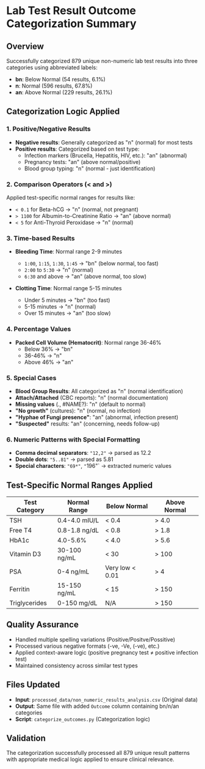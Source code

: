 # Lab Test Result Outcome Categorization Summary

## Overview

Successfully categorized 879 unique non-numeric lab test results into three categories using abbreviated labels:

- **bn**: Below Normal (54 results, 6.1%)
- **n**: Normal (596 results, 67.8%)
- **an**: Above Normal (229 results, 26.1%)

## Categorization Logic Applied

### 1. Positive/Negative Results

- **Negative results**: Generally categorized as "n" (normal) for most tests
- **Positive results**: Categorized based on test type:
  - Infection markers (Brucella, Hepatitis, HIV, etc.): "an" (abnormal)
  - Pregnancy tests: "an" (above normal/positive)
  - Blood group typing: "n" (normal - just identification)

### 2. Comparison Operators (< and >)

Applied test-specific normal ranges for results like:

- `< 0.1` for Beta-hCG → "n" (normal, not pregnant)
- `> 1100` for Albumin-to-Creatinine Ratio → "an" (above normal)
- `< 5` for Anti-Thyroid Peroxidase → "n" (normal)

### 3. Time-based Results

- **Bleeding Time**: Normal range 2-9 minutes
  - `1:00`, `1:15`, `1:30`, `1:45` → "bn" (below normal, too fast)
  - `2:00` to `5:30` → "n" (normal)
  - `6:30` and above → "an" (above normal, too slow)

- **Clotting Time**: Normal range 5-15 minutes
  - Under 5 minutes → "bn" (too fast)
  - 5-15 minutes → "n" (normal)
  - Over 15 minutes → "an" (too slow)

### 4. Percentage Values

- **Packed Cell Volume (Hematocrit)**: Normal range 36-46%
  - Below 36% → "bn"
  - 36-46% → "n"
  - Above 46% → "an"

### 5. Special Cases

- **Blood Group Results**: All categorized as "n" (normal identification)
- **Attach/Attached** (CBC reports): "n" (normal documentation)
- **Missing values** (., #NAME?): "n" (default to normal)
- **"No growth"** (cultures): "n" (normal, no infection)
- **"Hyphae of Fungi presence"**: "an" (abnormal, infection present)
- **"Suspected"** results: "an" (concerning, needs follow-up)

### 6. Numeric Patterns with Special Formatting

- **Comma decimal separators**: `"12,2"` → parsed as 12.2
- **Double dots**: `"5..81"` → parsed as 5.81
- **Special characters**: `"69*"`, `"`196"` → extracted numeric values

## Test-Specific Normal Ranges Applied

| Test Category | Normal Range | Below Normal | Above Normal |
|---------------|--------------|--------------|--------------|
| TSH | 0.4-4.0 mIU/L | < 0.4 | > 4.0 |
| Free T4 | 0.8-1.8 ng/dL | < 0.8 | > 1.8 |
| HbA1c | 4.0-5.6% | < 4.0 | > 5.6 |
| Vitamin D3 | 30-100 ng/mL | < 30 | > 100 |
| PSA | 0-4 ng/mL | Very low < 0.01 | > 4 |
| Ferritin | 15-150 ng/mL | < 15 | > 150 |
| Triglycerides | 0-150 mg/dL | N/A | > 150 |

## Quality Assurance

- Handled multiple spelling variations (Positive/Positve/Possitive)
- Processed various negative formats (-ve, -Ve, (-ve), etc.)
- Applied context-aware logic (positive pregnancy test ≠ positive infection test)
- Maintained consistency across similar test types

## Files Updated

- **Input**: `processed_data/non_numeric_results_analysis.csv` (Original data)
- **Output**: Same file with added `Outcome` column containing bn/n/an categories
- **Script**: `categorize_outcomes.py` (Categorization logic)

## Validation

The categorization successfully processed all 879 unique result patterns with appropriate medical logic applied to ensure clinical relevance.
